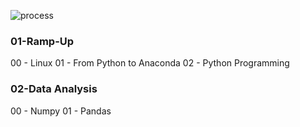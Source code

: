 ![process](https://github.com/YonatanRA/data_textbook/blob/master/images/process.jpg)

### 01-Ramp-Up

00 - Linux
01 - From Python to Anaconda
02 - Python Programming

### 02-Data Analysis

00 - Numpy
01 - Pandas


